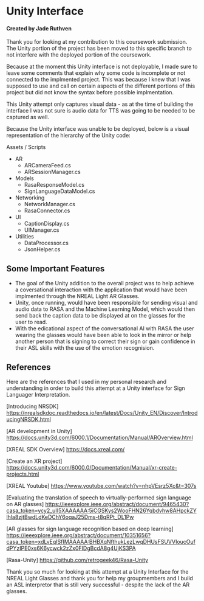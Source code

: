 # Unity Interface
#### Created by Jade Ruthven

Thank you for looking at my contribution to this coursework submission. The Unity portion of the project has been moved to this specific branch to not interfere with the deployed portion of the coursework.

Because at the moment this Unity interface is not deployable, I made sure to leave some comments that explain why some code is incomplete or not connected to the implmented project. This was because I knew that I was supposed to use and call on certain aspects of the different portions of this project but did not know the syntax before possible implmentation. 

This Unity attempt only captures visual data - as at the time of building the interface I was not sure is audio data for TTS was going to be needed to be captured as well.

Because the Unity interface was unable to be deployed, below is a visual representation of the hierarchy of the Unity code:

Assets / Scripts
- AR
     - ARCameraFeed.cs
     - ARSessionManager.cs
- Models
    -  RasaResponseModel.cs
    -  SignLanguageDataModel.cs
- Networking
     - NetworkManager.cs
     - RasaConnector.cs
- UI 
  - CaptionDisplay.cs
  - UIManager.cs
- Utilities
     - DataProcessor.cs
     - JsonHelper.cs
## Some Important Features

- The goal of the Unity addition to the overall project was to help achieve a coversational interaction with the application that would have been implmented through the NREAL Light AR Glasses. 
- Unity, once running, would have been responsible for sending visual and audio data to RASA and the Machine Learning Model, which would then send back the caption data to be displayed at on the glasses for the user to read. 
- With the edicational aspect of the conversational AI with RASA the user wearing the glasses would have been able to look in the mirror or help another person that is signing to correct their sign or gain confidence in their ASL skills with the use of the emotion recognision.


## References
Here are the references that I used in my personal research and understanding in order to build this attempt at a Unity interface for Sign Languager Interpretation.

[Introducing NRSDK] 
https://nrealsdkdoc.readthedocs.io/en/latest/Docs/Unity_EN/Discover/IntroducingNRSDK.html

[AR development in Unity]
https://docs.unity3d.com/6000.1/Documentation/Manual/AROverview.html

[XREAL SDK Overview]
https://docs.xreal.com/

[Create an XR project]
https://docs.unity3d.com/6000.0/Documentation/Manual/xr-create-projects.html

[XREAL Youtube]
https://www.youtube.com/watch?v=nhpVEsrz5Xc&t=307s

[Evaluating the translation of speech to virtually-performed sign language on AR glasses]
https://ieeexplore.ieee.org/abstract/document/9465430?casa_token=ycy2_uII5XAAAAAA:5iCGSKys2WooFHN26Yqbdvhw8AHpckZYlhla8zjtBwdLdKeDChY6oqaJ25Dms-t8qRPt_DL1Pw

[AR glasses for sign language recognition based on deep learning]
https://ieeexplore.ieee.org/abstract/document/10351656?casa_token=xdLvEqISfIMAAAAA:BHBXqNfthukLezLwqDHUsFSUVVIoucOufdPYzIPE0xs6K6ycwck2zZx0FIDgBcdA8g4UjKS3PA

[Rasa-Unity]
https://github.com/retrogeek46/Rasa-Unity



Thank you so much for looking at this attempt at a Unity Interface for the NREAL Light Glasses and thank you for help my groupmembers and I build an ASL interpretor that is still very successful - despite the lack of the AR glasses.
